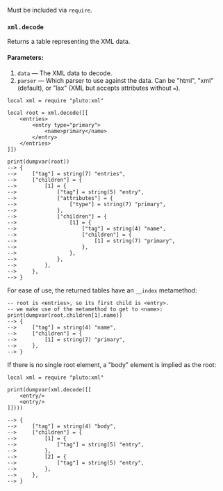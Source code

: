 Must be included via `require`.
### `xml.decode`
Returns a table representing the XML data.
#### Parameters:
1. `data` — The XML data to decode.
2. `parser` — Which parser to use against the data. Can be "html", "xml" (default), or "lax" (XML but accepts attributes without `=`).
```pluto
local xml = require "pluto:xml"

local root = xml.decode([[
    <entries>
        <entry type="primary">
            <name>primary</name>
        </entry>
    </entries>
]])

print(dumpvar(root))
--> {
-->     ["tag"] = string(7) "entries",
-->     ["children"] = {
-->         [1] = {
-->             ["tag"] = string(5) "entry",
-->             ["attributes"] = {
-->                 ["type"] = string(7) "primary",
-->             },
-->             ["children"] = {
-->                 [1] = {
-->                     ["tag"] = string(4) "name",
-->                     ["children"] = {
-->                         [1] = string(7) "primary",
-->                     },
-->                 },
-->             },
-->         },
-->     },
--> }
```

For ease of use, the returned tables have an `__index` metamethod:
```pluto
-- root is <entries>, so its first child is <entry>.
-- we make use of the metamethod to get to <name>:
print(dumpvar(root.children[1].name))
--> {
-->     ["tag"] = string(4) "name",
-->     ["children"] = {
-->         [1] = string(7) "primary",
-->     },
--> }
```

If there is no single root element, a "body" element is implied as the root:
```pluto
local xml = require "pluto:xml"

print(dumpvar(xml.decode([[
    <entry/>
    <entry/>
]])))

--> {
-->     ["tag"] = string(4) "body",
-->     ["children"] = {
-->         [1] = {
-->             ["tag"] = string(5) "entry",
-->         },
-->         [2] = {
-->             ["tag"] = string(5) "entry",
-->         },
-->     },
--> }
```
